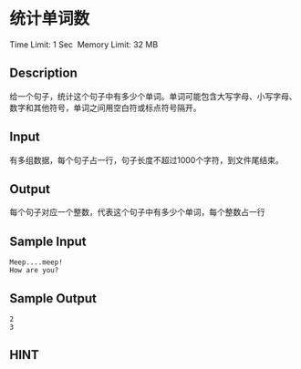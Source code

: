 # 统计单词数
Time Limit: 1 Sec  Memory Limit: 32 MB


## Description
给一个句子，统计这个句子中有多少个单词。单词可能包含大写字母、小写字母、数字和其他符号，单词之间用空白符或标点符号隔开。



## Input
有多组数据，每个句子占一行，句子长度不超过1000个字符，到文件尾结束。



## Output
每个句子对应一个整数，代表这个句子中有多少个单词，每个整数占一行



## Sample Input
```
Meep....meep!
How are you?

```
## Sample Output
```
2
3

```

## HINT
